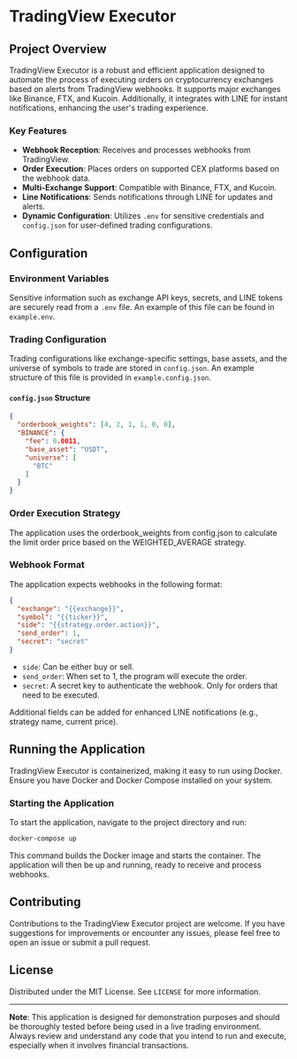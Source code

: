 # TradingView Executor

## Project Overview

TradingView Executor is a robust and efficient application designed to automate the process of executing orders on cryptocurrency exchanges based on alerts from TradingView webhooks. It supports major exchanges like Binance, FTX, and Kucoin. Additionally, it integrates with LINE for instant notifications, enhancing the user's trading experience.

### Key Features

- **Webhook Reception**: Receives and processes webhooks from TradingView.
- **Order Execution**: Places orders on supported CEX platforms based on the webhook data.
- **Multi-Exchange Support**: Compatible with Binance, FTX, and Kucoin.
- **Line Notifications**: Sends notifications through LINE for updates and alerts.
- **Dynamic Configuration**: Utilizes `.env` for sensitive credentials and `config.json` for user-defined trading configurations.

## Configuration

### Environment Variables

Sensitive information such as exchange API keys, secrets, and LINE tokens are securely read from a `.env` file. An example of this file can be found in `example.env`.

### Trading Configuration

Trading configurations like exchange-specific settings, base assets, and the universe of symbols to trade are stored in `config.json`. An example structure of this file is provided in `example.config.json`.

#### `config.json` Structure

```json
{
  "orderbook_weights": [4, 2, 1, 1, 0, 0],
  "BINANCE": {
    "fee": 0.0011,
    "base_asset": "USDT",
    "universe": [
      "BTC"
    ]
  }
}
```

### Order Execution Strategy
The application uses the orderbook_weights from config.json to calculate the limit order price based on the WEIGHTED_AVERAGE strategy.

### Webhook Format

The application expects webhooks in the following format:

```json
{
  "exchange": "{{exchange}}",
  "symbol": "{{ticker}}",
  "side": "{{strategy.order.action}}",
  "send_order": 1,
  "secret": "secret"
}
```
- `side`: Can be either buy or sell.
- `send_order`: When set to 1, the program will execute the order.
- `secret`: A secret key to authenticate the webhook. Only for orders that need to be executed.

Additional fields can be added for enhanced LINE notifications (e.g., strategy name, current price).

## Running the Application

TradingView Executor is containerized, making it easy to run using Docker. Ensure you have Docker and Docker Compose installed on your system.

### Starting the Application
To start the application, navigate to the project directory and run:

```bash
docker-compose up
```
This command builds the Docker image and starts the container. The application will then be up and running, ready to receive and process webhooks.

## Contributing

Contributions to the TradingView Executor project are welcome. If you have suggestions for improvements or encounter any issues, please feel free to open an issue or submit a pull request.

## License

Distributed under the MIT License. See `LICENSE` for more information.

---

**Note**: This application is designed for demonstration purposes and should be thoroughly tested before being used in a live trading environment. Always review and understand any code that you intend to run and execute, especially when it involves financial transactions.